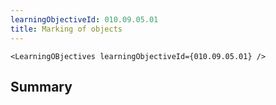 ```yaml
---
learningObjectiveId: 010.09.05.01
title: Marking of objects
---
```


```tsx eval
<LearningOBjectives learningObjectiveId={010.09.05.01} />
```

## Summary
